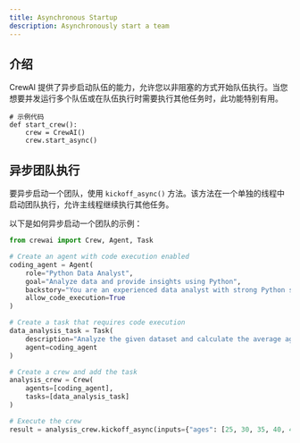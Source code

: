 ```yaml
---
title: Asynchronous Startup
description: Asynchronously start a team
---
```


## 介绍
CrewAI 提供了异步启动队伍的能力，允许您以非阻塞的方式开始队伍执行。当您想要并发运行多个队伍或在队伍执行时需要执行其他任务时，此功能特别有用。

```
# 示例代码
def start_crew():
    crew = CrewAI()
    crew.start_async()
```

## 异步团队执行
要异步启动一个团队，使用 `kickoff_async()` 方法。该方法在一个单独的线程中启动团队执行，允许主线程继续执行其他任务。

以下是如何异步启动一个团队的示例：

```python
from crewai import Crew, Agent, Task

# Create an agent with code execution enabled
coding_agent = Agent(
    role="Python Data Analyst",
    goal="Analyze data and provide insights using Python",
    backstory="You are an experienced data analyst with strong Python skills.",
    allow_code_execution=True
)

# Create a task that requires code execution
data_analysis_task = Task(
    description="Analyze the given dataset and calculate the average age of participants. Ages: {ages}",
    agent=coding_agent
)

# Create a crew and add the task
analysis_crew = Crew(
    agents=[coding_agent],
    tasks=[data_analysis_task]
)

# Execute the crew
result = analysis_crew.kickoff_async(inputs={"ages": [25, 30, 35, 40, 45]})
```